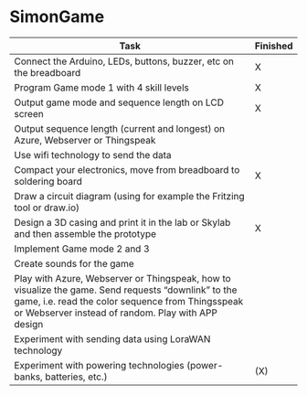# SimonGame

| Task | Finished |
|---|---|
| Connect the Arduino, LEDs, buttons, buzzer, etc on the breadboard | X |
| Program Game mode 1 with 4 skill levels | X |
| Output game mode and sequence length on LCD screen | X |
| Output sequence length (current and longest) on Azure, Webserver or Thingspeak |  |
| Use wifi technology to send the data |  |
| Compact your electronics, move from breadboard to soldering board | X |
| Draw a circuit diagram (using for example the Fritzing tool or draw.io) |  |
| Design a 3D casing and print it in the lab or Skylab and then assemble the prototype | X |
| Implement Game mode 2 and 3 |  |
| Create sounds for the game |  |
|  Play with Azure, Webserver or Thingspeak, how to visualize the game. Send requests “downlink” to the game, i.e. read the color sequence from Thingsspeak or Webserver instead of random. Play with APP design |  |
| Experiment with sending data using LoraWAN technology |  |
| Experiment with powering technologies (power-banks, batteries, etc.) | (X)  |
